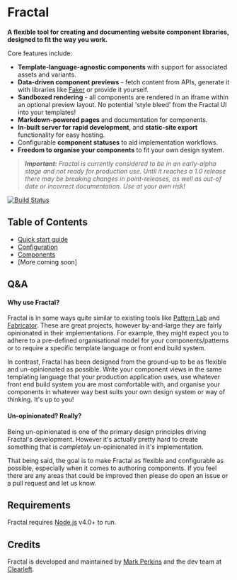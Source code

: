 # Fractal

**A flexible tool for creating and documenting website component libraries, designed to fit the way you work.**

Core features include:

* **Template-language-agnostic components** with support for associated assets and variants.
* **Data-driven component previews** - fetch content from APIs, generate it with libraries like [Faker](https://github.com/marak/Faker.js/) or provide it yourself.
* **Sandboxed rendering** - all components are rendered in an iframe within an optional preview layout. No potential 'style bleed' from the Fractal UI into your templates!
* **Markdown-powered pages** and documentation for components.
* **In-built server for rapid development**, and **static-site export** functionality for easy hosting.
* Configurable **component statuses** to aid implementation workflows.
* **Freedom to organise your components** to fit your own design system.

> _**Important:** Fractal is currently considered to be in an early-alpha stage and not ready for production use. Until it reaches a 1.0 release there may be breaking changes in point-releases, as well as out-of date or incorrect documentation. Use at your own risk!_

[![Build Status](https://img.shields.io/travis/frctl/fractal.svg?style=flat)](https://travis-ci.org/frctl/fractal)

## Table of Contents

* [Quick start guide](/docs/quick-start.md)
* [Configuration](/docs/configuration.md)
* [Components](/docs/components/overview.md)
* [More coming soon]

## Q&A

#### Why use Fractal?

Fractal is in some ways quite similar to existing tools like [Pattern Lab](http://patternlab.io/) and [Fabricator](http://fbrctr.github.io/). These are great projects, however by-and-large they are fairly opinionated in their implementations. For example, they might expect you to adhere to a pre-defined organisational model for your components/patterns or to require a specific template language or front end build system.

In contrast, Fractal has been designed from the ground-up to be as flexible and un-opinionated as possible. Write your component views in the same templating language that your production application uses, use whatever front end build system you are most comfortable with, and organise your components in whatever way best suits your own design system or way of thinking. It's up to you!

#### Un-opinionated? Really?

Being un-opinionated is one of the primary design principles driving Fractal's development. However it's actually pretty hard to create something that is _completely_ un-opinionated in it's implementation.

That being said, the goal is to make Fractal as flexible and configurable as possible, especially when it comes to authoring components. If you feel there are any areas that could be improved then please do open an issue or a pull request and let us know.

## Requirements

Fractal requires [Node.js](https://nodejs.org) v4.0+ to run.

## Credits

Fractal is developed and maintained by [Mark Perkins](http://github.com/allmarkedup) and the dev team at [Clearleft](http://clearleft.com).
